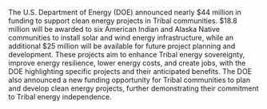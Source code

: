 The U.S. Department of Energy (DOE) announced nearly $44 million in funding to support clean energy projects in Tribal communities.  $18.8 million will be awarded to six American Indian and Alaska Native communities to install solar and wind energy infrastructure, while an additional $25 million will be available for future project planning and development.  These projects aim to enhance Tribal energy sovereignty, improve energy resilience, lower energy costs, and create jobs, with the DOE highlighting specific projects and their anticipated benefits.  The DOE also announced a new funding opportunity for Tribal communities to plan and develop clean energy projects, further demonstrating their commitment to Tribal energy independence.